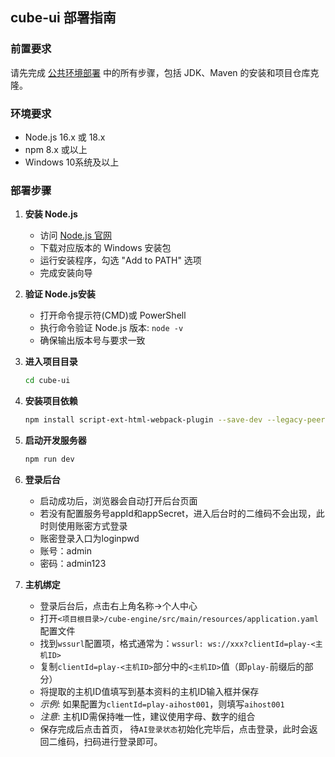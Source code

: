 ## cube-ui 部署指南

### 前置要求
请先完成 [公共环境部署](../common_deployment_guide.md) 中的所有步骤，包括 JDK、Maven 的安装和项目仓库克隆。

### 环境要求
- Node.js 16.x 或 18.x
- npm 8.x 或以上
- Windows 10系统及以上

### 部署步骤
1. **安装 Node.js**
   - 访问 [Node.js 官网](https://nodejs.org/)
   - 下载对应版本的 Windows 安装包
   - 运行安装程序，勾选 "Add to PATH" 选项
   - 完成安装向导

2. **验证 Node.js安装**
   - 打开命令提示符(CMD)或 PowerShell
   - 执行命令验证 Node.js 版本: `node -v`
   - 确保输出版本号与要求一致

3. **进入项目目录**
   ```bash
   cd cube-ui
   ```

4. **安装项目依赖**
   ```bash
   npm install script-ext-html-webpack-plugin --save-dev --legacy-peer-deps
   ```

5. **启动开发服务器**
   ```bash
   npm run dev
   ```

6. **登录后台**
   - 启动成功后，浏览器会自动打开后台页面
   - 若没有配置服务号appId和appSecret，进入后台时的二维码不会出现，此时则使用账密方式登录
   - 账密登录入口为loginpwd
   - 账号：admin
   - 密码：admin123

7. **主机绑定**
   - 登录后台后，点击右上角名称→个人中心
   - 打开`<项目根目录>/cube-engine/src/main/resources/application.yaml`配置文件
   - 找到`wssurl`配置项，格式通常为：`wssurl: ws://xxx?clientId=play-<主机ID>`
   - 复制`clientId=play-<主机ID>`部分中的`<主机ID>`值（即`play-`前缀后的部分）
   - 将提取的主机ID值填写到基本资料的主机ID输入框并保存
   - *示例*: 如果配置为`clientId=play-aihost001`，则填写`aihost001`
   - *注意*: 主机ID需保持唯一性，建议使用字母、数字的组合
   - 保存完成后点击首页， 待`AI登录状态`初始化完毕后，点击登录，此时会返回二维码，扫码进行登录即可。